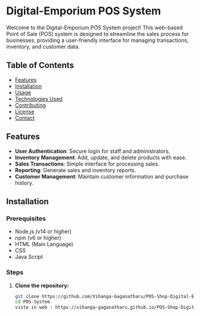 # Digital-Emporium POS System

Welcome to the Digital-Emporium POS System project! This web-based Point of Sale (POS) system is designed to streamline the sales process for businesses, providing a user-friendly interface for managing transactions, inventory, and customer data.

## Table of Contents
- [Features](#features)
- [Installation](#installation)
- [Usage](#usage)
- [Technologies Used](#technologies-used)
- [Contributing](#contributing)
- [License](#license)
- [Contact](#contact)

## Features
- **User Authentication**: Secure login for staff and administrators.
- **Inventory Management**: Add, update, and delete products with ease.
- **Sales Transactions**: Simple interface for processing sales.
- **Reporting**: Generate sales and inventory reports.
- **Customer Management**: Maintain customer information and purchase history.

## Installation

### Prerequisites
- Node.js (v14 or higher)
- npm (v6 or higher)
- HTML (Main Language)
- CSS
- Java Script

### Steps
1. **Clone the repository:**
   ```bash
   git clone https://github.com/Vihanga-Gaganatharu/POS-Shop-Digital-Emporium.git
   cd POS-System
   viste in web : https://vihanga-gaganatharu.github.io/POS-Shop-Digital-Emporium/index.html
